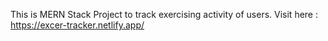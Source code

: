 This is MERN Stack Project to track exercising activity of users.
Visit here : https://excer-tracker.netlify.app/
